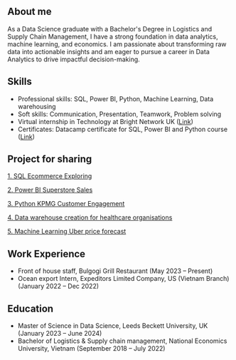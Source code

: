 ## About me 
As a Data Science graduate with a Bachelor's Degree in Logistics and Supply Chain Management, I have a strong foundation in data analytics, machine learning, and economics. I am passionate about transforming raw data into actionable insights and am eager to pursue a career in Data Analytics to drive impactful decision-making. 
## Skills 
- Professional skills: SQL, Power BI, Python, Machine Learning, Data warehousing
- Soft skills: Communication, Presentation, Teamwork, Problem solving
- Virtual internship in Technology at Bright Network UK ([Link](https://drive.google.com/file/d/1_G6XG_YtCex3magPjCWPD-fQ_jdos_Tb/view?usp=sharing))
- Certificates: Datacamp certificate for SQL, Power BI and Python course ([Link](https://drive.google.com/drive/folders/1KTBXHnt9itCCcPOzNe4TRG_nbKuTsCWP))
## Project for sharing
[1. SQL Ecommerce Exploring](https://github.com/mistletoegoegoe/SQL_Ecommerce_Exploring)

[2. Power BI Superstore Sales](https://github.com/mistletoegoegoe/Power_BI_Superstore_Sales)

[3. Python KPMG Customer Engagement](https://github.com/mistletoegoegoe/Python_KPMG_Data_Analysis)

[4. Data warehouse creation for healthcare organisations](https://github.com/mistletoegoegoe/Data_warehouse_creation_for_healthcare_organisations/blob/main/README.md#2-staging-area-and-data-warehouse-population)

[5. Machine Learning Uber price forecast](https://github.com/mistletoegoegoe/Uber-price-forecasting-by-ML)


## Work Experience
- Front of house staff, Bulgogi Grill Restaurant (May 2023 – Present)
- Ocean export Intern, Expeditors Limited Company, US (Vietnam Branch) (January 2022 – Dec 2022)

## Education 
- Master of Science in Data Science, Leeds Beckett University, UK (January 2023 – June 2024)
- Bachelor of Logistics & Supply chain management, National Economics University, Vietnam (September 2018 – July 2022)

<!--
**mistletoegoegoe/mistletoegoegoe** is a ✨ _special_ ✨ repository because its `README.md` (this file) appears on your GitHub profile.

Here are some ideas to get you started:

- 🔭 I’m currently working on ...
- 🌱 I’m currently learning ...
- 👯 I’m looking to collaborate on ...
- 🤔 I’m looking for help with ...
- 💬 Ask me about ...
- 📫 How to reach me: ...
- 😄 Pronouns: ...
- ⚡ Fun fact: ...
-->
